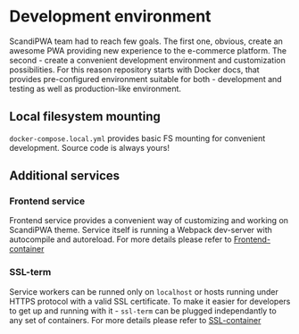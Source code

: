 # Development environment

ScandiPWA team had to reach few goals. The first one, obvious, create an awesome PWA providing new experience to the 
e-commerce platform.
The second - create a convenient development environment and customization possibilities. For this reason repository 
starts with Docker docs, that provides pre-configured environment suitable for both - development and testing as well
 as production-like environment.

## Local filesystem mounting

 `docker-compose.local.yml` provides basic FS mounting for convenient development. Source code is always yours!

## Additional services

### Frontend service

 Frontend service provides a convenient way of customizing and working on ScandiPWA theme.
Service itself is running a Webpack dev-server with autocompile and autoreload. For more details please refer to 
[Frontend-container](/ocker/F-Frontend-container.md)

### SSL-term

Service workers can be runned only on `localhost` or hosts running under HTTPS protocol with a valid SSL certificate.
 To make it easier for developers to get up and running with it - `ssl-term` can be plugged independantly to any set 
 of containers. For more details please refer to [SSL-container](/docker/G-SSL-container.md)
